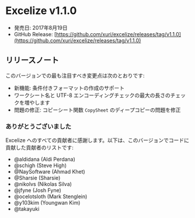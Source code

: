# Excelize v1.1.0

* 発売日: 2017年8月19日
* GitHub Release: [https://github.com/xuri/excelize/releases/tag/v1.1.0](https://github.com/xuri/excelize/releases/tag/v1.1.0)

## リリースノート

このバージョンでの最も注目すべき変更点は次のとおりです:

* 新機能: 条件付きフォーマットの作成のサポート
* ワークシート名と UTF-8 エンコーディングチェックの最大の長さのチェックを増やします
* 問題の修正: コピーシート関数 `CopySheet` のディープコピーの問題を修正

### ありがとうございました

Excelize へのすべての貢献者に感謝します。以下は、このバージョンでコードに貢献した貢献者のリストです:

* @aldidana (Aldi Perdana)
* @schigh (Steve High)
* @NaySoftware (Ahmad Khet)
* @Sharsie (Sharsie)
* @nikolvs (Nikolas Silva)
* @jfyne (Josh Fyne)
* @ocelotsloth (Mark Stenglein)
* @y103kim (Youngwan Kim)
* @takayuki
